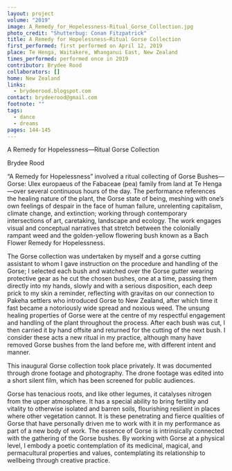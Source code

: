 ```yaml
---
layout: project
volume: "2019"
image: A_Remedy_for_Hopelessness-Ritual_Gorse_Collection.jpg
photo_credit: "Shutterbug: Conan Fitzpatrick"
title: A Remedy for Hopelessness—Ritual Gorse Collection
first_performed: first performed on April 12, 2019
place: Te Henga, Waitakere, Whanganui East, New Zealand
times_performed: performed once in 2019
contributor: Brydee Rood
collaborators: []
home: New Zealand
links:
  - brydeerood.blogspot.com
contact: brydeerood@gmail.com
footnote: ""
tags:
  - dance
  - dreams
pages: 144-145
---
```


A Remedy for Hopelessness­—Ritual Gorse Collection

Brydee Rood

“A Remedy for Hopelessness” involved a ritual collecting of Gorse Bushes—Gorse: Ulex europaeus of the Fabaceae (pea) family from land at Te Henga—over several continuous hours of the day. The performance references the healing nature of the plant, the Gorse state of being, meshing with one’s own feelings of despair in the face of human failure, unrelenting capitalism, climate change, and extinction; working through contemporary intersections of art, caretaking, landscape and ecology. The work engages visual and conceptual narratives that stretch between the colonially rampant weed and the golden-yellow flowering bush known as a Bach Flower Remedy for Hopelessness.

The Gorse collection was undertaken by myself and a gorse cutting assistant to whom I gave instruction on the procedure and handling of the Gorse; I selected each bush and watched over the Gorse gutter wearing protective gear as he cut the chosen bushes, one at a time, passing them directly into my hands, slowly and with a serious disposition, each deep prick to my skin a reminder, reflecting with gravitas on our connection to Pakeha settlers who introduced Gorse to New Zealand, after which time it fast became a notoriously wide spread and noxious weed. The unsung healing properties of Gorse were at the centre of my respectful engagement and handling of the plant throughout the process. After each bush was cut, I then carried it by hand offsite and returned for the cutting of the next bush. I consider these acts a new ritual in my practice, although many have removed Gorse bushes from the land before me, with different intent and manner.

This inaugural Gorse collection took place privately. It was documented through drone footage and photography. The drone footage was edited into a short silent film, which has been screened for public audiences.

Gorse has tenacious roots, and like other legumes, it catalyses nitrogen from the upper atmosphere. It has a special ability to bring fertility and vitality to otherwise isolated and barren soils, flourishing resilient in places where other vegetation cannot. It is these penetrating and fierce qualities of Gorse that have personally driven me to work with it in my performance as part of a new body of work. The essence of Gorse is intrinsically connected with the gathering of the Gorse bushes. By working with Gorse at a physical level, I embody a poetic contemplation of its medicinal, magical, and permacultural properties and values, contemplating its relationship to wellbeing through creative practice.
